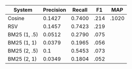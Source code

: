 
| System       | Precision | Recall | F1 | MAP |
|--------------|-----------|--------|----|-----|
| Cosine       | 0.1427    |  0.7400|.214|.1020|
| RSV          | 0.1457    | 0.7423 |.219|     |
| BM25 (1, .5) |0.0512     |0.2790  |.075|     |
| BM25 (1, 1)  |0.0379     | 0.1965 |.056|     |
| BM25 (2, .5) |0.1        |0.5453  |.073|     |
| BM25 (2, 1)  |0.0349     |0.1804  |.052|     |

